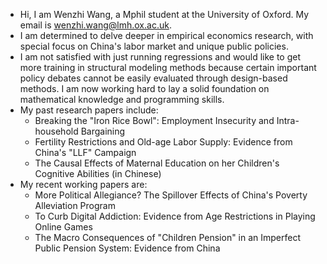 - Hi, I am Wenzhi Wang, a Mphil student at the University of Oxford. My email is wenzhi.wang@lmh.ox.ac.uk.
- I am determined to delve deeper in empirical economics research, with special focus on China's labor market and unique public policies.
- I am not satisfied with just running regressions and would like to get more training in structural modeling methods because certain important policy debates cannot be easily evaluated through design-based methods. I am now working hard to lay a solid foundation on mathematical knowledge and programming skills.
- My past research papers include:
  - Breaking the "Iron Rice Bowl": Employment Insecurity and Intra-household Bargaining
  - Fertility Restrictions and Old-age Labor Supply: Evidence from China's "LLF" Campaign
  - The Causal Effects of Maternal Education on her Children's Cognitive Abilities (in Chinese)
- My recent working papers are:
  -  More Political Allegiance? The Spillover Effects of China's Poverty Alleviation Program
  -  To Curb Digital Addiction: Evidence from Age Restrictions in Playing Online Games
  -  The Macro Consequences of "Children Pension" in an Imperfect Public Pension System: Evidence from China
